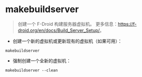 # makebuildserver

> 创建一个 F-Droid 构建服务器虚拟机。
> 更多信息：<https://f-droid.org/en/docs/Build_Server_Setup/>。

- 创建一个新的虚拟机或更新现有的虚拟机（如果可用）：

`makebuildserver`

- 强制创建一个全新的虚拟机：

`makebuildserver --clean`